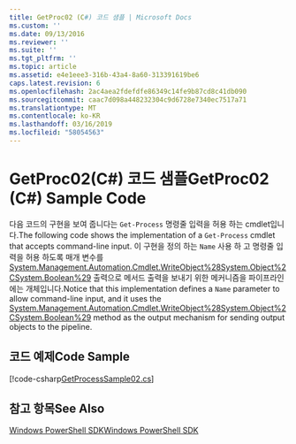 ```yaml
---
title: GetProc02 (C#) 코드 샘플 | Microsoft Docs
ms.custom: ''
ms.date: 09/13/2016
ms.reviewer: ''
ms.suite: ''
ms.tgt_pltfrm: ''
ms.topic: article
ms.assetid: e4e1eee3-316b-43a4-8a60-313391619be6
caps.latest.revision: 6
ms.openlocfilehash: 2ac4aea2fdefdfe86349c14fe9b87cd8c41db090
ms.sourcegitcommit: caac7d098a448232304c9d6728e7340ec7517a71
ms.translationtype: MT
ms.contentlocale: ko-KR
ms.lasthandoff: 03/16/2019
ms.locfileid: "58054563"
---
```

# <a name="getproc02-c-sample-code"></a><span data-ttu-id="03e2b-102">GetProc02(C#) 코드 샘플</span><span class="sxs-lookup"><span data-stu-id="03e2b-102">GetProc02 (C#) Sample Code</span></span>

<span data-ttu-id="03e2b-103">다음 코드의 구현을 보여 줍니다는 `Get-Process` 명령줄 입력을 허용 하는 cmdlet입니다.</span><span class="sxs-lookup"><span data-stu-id="03e2b-103">The following code shows the implementation of a `Get-Process` cmdlet that accepts command-line input.</span></span> <span data-ttu-id="03e2b-104">이 구현을 정의 하는 `Name` 사용 하 고 명령줄 입력을 허용 하도록 매개 변수를 [System.Management.Automation.Cmdlet.WriteObject%28System.Object%2CSystem.Boolean%29](/dotnet/api/System.Management.Automation.Cmdlet.WriteObject%28System.Object%2CSystem.Boolean%29) 출력으로 메서드 출력을 보내기 위한 메커니즘을 파이프라인에는 개체입니다.</span><span class="sxs-lookup"><span data-stu-id="03e2b-104">Notice that this implementation defines a `Name` parameter to allow command-line input, and it uses the [System.Management.Automation.Cmdlet.WriteObject%28System.Object%2CSystem.Boolean%29](/dotnet/api/System.Management.Automation.Cmdlet.WriteObject%28System.Object%2CSystem.Boolean%29) method as the output mechanism for sending output objects to the pipeline.</span></span>

## <a name="code-sample"></a><span data-ttu-id="03e2b-105">코드 예제</span><span class="sxs-lookup"><span data-stu-id="03e2b-105">Code Sample</span></span>

[!code-csharp[GetProcessSample02.cs](../../powershell-sdk-samples/SDK-2.0/csharp/GetProcessSample02/GetProcessSample02.cs#L11-L76 "GetProcessSample02.cs")]

## <a name="see-also"></a><span data-ttu-id="03e2b-106">참고 항목</span><span class="sxs-lookup"><span data-stu-id="03e2b-106">See Also</span></span>

[<span data-ttu-id="03e2b-107">Windows PowerShell SDK</span><span class="sxs-lookup"><span data-stu-id="03e2b-107">Windows PowerShell SDK</span></span>](../windows-powershell-reference.md)